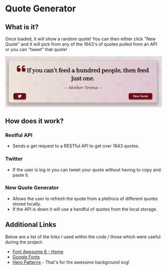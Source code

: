 <h1> Quote Generator </h1>


## What is it?

  Once loaded, it will show a random quote!
  You can then either click "New Quote" and it will pick from any of the 1643's of quotes pulled from an API or you can "tweet" that quote!

  ![Quote Generator Example](/ScreenShots/Capture.png)

## How does it work?

  ### Restful API
  - Sends a get request to a RESTful API to get over 1643 quotes.
  ### Twitter
  - If the user is log in you can tweet your quote without having to copy and paste it.
  ### New Quote Generator
  - Allows the user to refresh the quote from a plethora of different quotes stored locally.
  - If the API is down it will use a handful of quotes from the local storage.

## Additional Links

  Below are a list of the links I used within the code / those which were useful during the project:

  - [Font Awesome 6 - Home](https://fontawesome.com/)
  - [Google Fonts](https://fonts.google.com/)
  - [Hero Patterns](https://heropatterns.com/) - That's for the awesome background svg!
